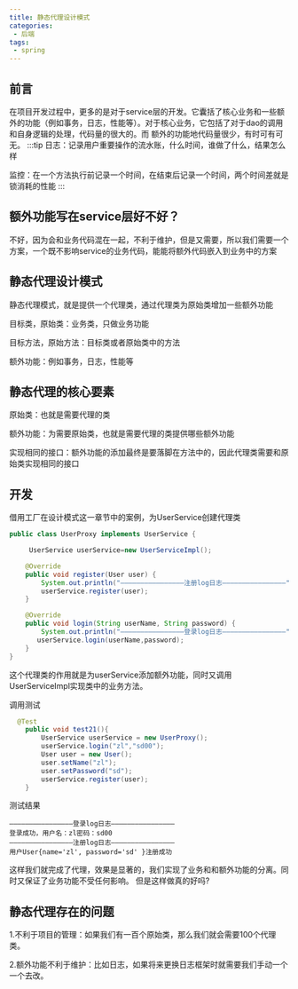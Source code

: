 ```yaml
---
title: 静态代理设计模式
categories:
 - 后端
tags:
 - spring
---
```

## 前言
在项目开发过程中，更多的是对于service层的开发。它囊括了核心业务和一些额外的功能（例如事务，日志，性能等）。对于核心业务，它包括了对于dao的调用和自身逻辑的处理，代码量的很大的。而
额外的功能地代码量很少，有时可有可无。
:::tip
日志：记录用户重要操作的流水账，什么时间，谁做了什么，结果怎么样

监控：在一个方法执行前记录一个时间，在结束后记录一个时间，两个时间差就是锁消耗的性能
:::
## 额外功能写在service层好不好？
不好，因为会和业务代码混在一起，不利于维护，但是又需要，所以我们需要一个方案，一个既不影响service的业务代码，能能将额外代码嵌入到业务中的方案
## 静态代理设计模式
静态代理模式，就是提供一个代理类，通过代理类为原始类增加一些额外功能

目标类，原始类：业务类，只做业务功能

目标方法，原始方法：目标类或者原始类中的方法

额外功能：例如事务，日志，性能等

## 静态代理的核心要素
原始类：也就是需要代理的类

额外功能：为需要原始类，也就是需要代理的类提供哪些额外功能

实现相同的接口：额外功能的添加最终是要落脚在方法中的，因此代理类需要和原始类实现相同的接口

## 开发
借用工厂在设计模式这一章节中的案例，为UserService创建代理类
```java
public class UserProxy implements UserService {

     UserService userService=new UserServiceImpl();

    @Override
    public void register(User user) {
        System.out.println("————————————————注册log日志————————————————");
        userService.register(user);
    }

    @Override
    public void login(String userName, String password) {
        System.out.println("————————————————登录log日志————————————————");
       userService.login(userName,password);
    }
}

```
这个代理类的作用就是为userService添加额外功能，同时又调用UserServiceImpl实现类中的业务方法。

调用测试
```java
  @Test
    public void test21(){
        UserService userService = new UserProxy();
        userService.login("zl","sd00");
        User user = new User();
        user.setName("zl");
        user.setPassword("sd");
        userService.register(user);
    }

```
测试结果
```
————————————————登录log日志————————————————
登录成功，用户名：zl密码：sd00
————————————————注册log日志————————————————
用户User{name='zl', password='sd' }注册成功
```
这样我们就完成了代理，效果是显著的，我们实现了业务和和额外功能的分离。同时又保证了业务功能不受任何影响。
但是这样做真的好吗?
## 静态代理存在的问题
1.不利于项目的管理：如果我们有一百个原始类，那么我们就会需要100个代理类。

2.额外功能不利于维护：比如日志，如果将来更换日志框架时就需要我们手动一个一个去改。



